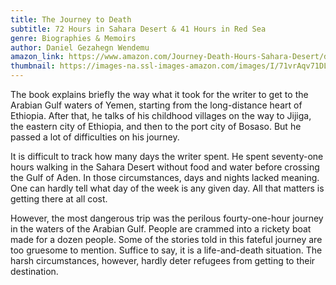 ```yaml
---
title: The Journey to Death
subtitle: 72 Hours in Sahara Desert & 41 Hours in Red Sea
genre: Biographies & Memoirs
author: Daniel Gezahegn Wendemu
amazon_link: https://www.amazon.com/Journey-Death-Hours-Sahara-Desert/dp/1643457292/ref=tmm_pap_swatch_0?_encoding=UTF8&qid=1643367691&sr=8-1
thumbnail: https://images-na.ssl-images-amazon.com/images/I/71vrAqv71DL.jpg
---
```

The book explains briefly the way what it took for the writer to get to the Arabian Gulf waters of Yemen, starting from the long-distance heart of Ethiopia. After that, he talks of his childhood villages on the way to Jijiga, the eastern city of Ethiopia, and then to the port city of Bosaso. But he passed a lot of difficulties on his journey.

It is difficult to track how many days the writer spent. He spent seventy-one hours walking in the Sahara Desert without food and water before crossing the Gulf of Aden. In those circumstances, days and nights lacked meaning. One can hardly tell what day of the week is any given day. All that matters is getting there at all cost.

However, the most dangerous trip was the perilous fourty-one-hour journey in the waters of the Arabian Gulf. People are crammed into a rickety boat made for a dozen people. Some of the stories told in this fateful journey are too gruesome to mention. Suffice to say, it is a life-and-death situation. The harsh circumstances, however, hardly deter refugees from getting to their destination.